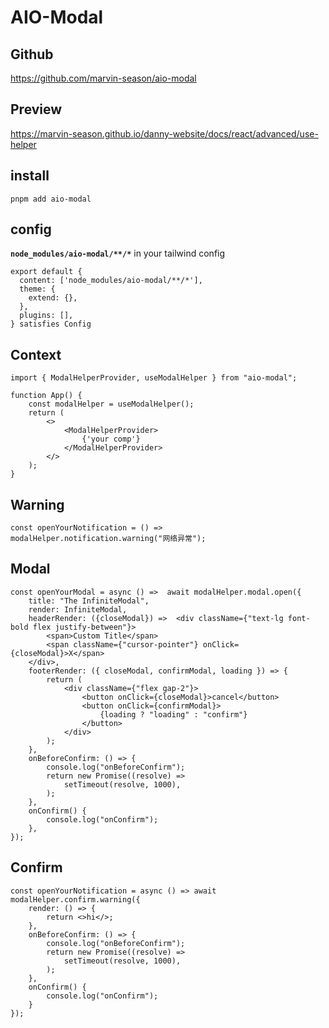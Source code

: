 # AIO-Modal

## Github
https://github.com/marvin-season/aio-modal

## Preview
https://marvin-season.github.io/danny-website/docs/react/advanced/use-helper

## install
```shell
pnpm add aio-modal
```

## config
**`node_modules/aio-modal/**/*`** in your tailwind config

```shell
export default {
  content: ['node_modules/aio-modal/**/*'],
  theme: {
    extend: {},
  },
  plugins: [],
} satisfies Config

```
## Context

```tsx
import { ModalHelperProvider, useModalHelper } from "aio-modal";

function App() {
    const modalHelper = useModalHelper();
    return (
        <>
            <ModalHelperProvider>
                {'your comp'}
            </ModalHelperProvider>
        </>
    );
}
```


## Warning

```tsx
const openYourNotification = () => modalHelper.notification.warning("网络异常");
```

## Modal
```tsx
const openYourModal = async () =>  await modalHelper.modal.open({
    title: "The InfiniteModal",
    render: InfiniteModal,
    headerRender: ({closeModal}) =>  <div className={"text-lg font-bold flex justify-between"}>
        <span>Custom Title</span>
        <span className={"cursor-pointer"} onClick={closeModal}>X</span>
    </div>,
    footerRender: ({ closeModal, confirmModal, loading }) => {
        return (
            <div className={"flex gap-2"}>
                <button onClick={closeModal}>cancel</button>
                <button onClick={confirmModal}>
                    {loading ? "loading" : "confirm"}
                </button>
            </div>
        );
    },
    onBeforeConfirm: () => {
        console.log("onBeforeConfirm");
        return new Promise((resolve) =>
            setTimeout(resolve, 1000),
        );
    },
    onConfirm() {
        console.log("onConfirm");
    },
});
```

## Confirm
```tsx
const openYourNotification = async () => await modalHelper.confirm.warning({
    render: () => {
        return <>hi</>;
    },
    onBeforeConfirm: () => {
        console.log("onBeforeConfirm");
        return new Promise((resolve) =>
            setTimeout(resolve, 1000),
        );
    },
    onConfirm() {
        console.log("onConfirm");
    }
});
```